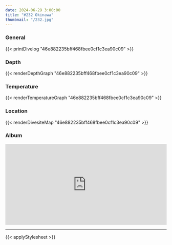 ```yaml
---
date: 2024-06-29 3:00:00
title: "#232 Okinawa"
thumbnail: "/232.jpg"
---
```


### General

{{< printDivelog "46e882235bff468fbee0cf1c3ea90c09" >}}

### Depth

{{< renderDepthGraph "46e882235bff468fbee0cf1c3ea90c09" >}}

### Temperature

{{< renderTemperatureGraph "46e882235bff468fbee0cf1c3ea90c09" >}}

### Location

{{< renderDivesiteMap "46e882235bff468fbee0cf1c3ea90c09" >}}

### Album

<div class='lr_embed' style='position: relative; padding-bottom: 50%; height: 0; overflow: hidden;'><iframe id='iframe' src='https://lightroom.adobe.com/embed/shares/f68d936c446d42acaa9068fc9ab96dd2/slideshow?background_color=%232D2D2D&color=%23999999' frameborder='0'style='width:100%; height:100%; position: absolute; top:0; left:0;' ></iframe></div>

---

{{< applyStylesheet >}}
